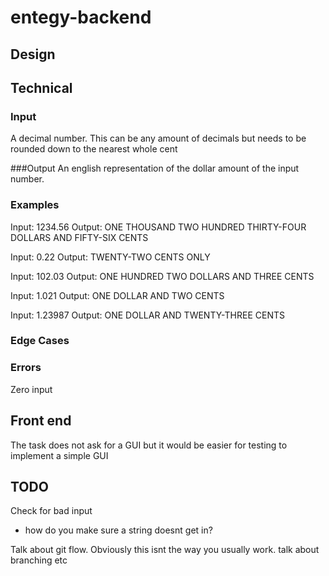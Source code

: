 # entegy-backend

## Design
## Technical
### Input
A decimal number. This can be any amount of decimals but needs to be rounded down to the nearest whole cent

###Output
An english representation of the dollar amount of the input number. 

### Examples
Input: 1234.56
Output: ONE THOUSAND TWO HUNDRED THIRTY-FOUR DOLLARS AND FIFTY-SIX CENTS

Input: 0.22
Output: TWENTY-TWO CENTS ONLY

Input: 102.03
Output: ONE HUNDRED TWO DOLLARS AND THREE CENTS

Input: 1.021
Output: ONE DOLLAR AND TWO CENTS

Input: 1.23987
Output: ONE DOLLAR AND TWENTY-THREE CENTS

### Edge Cases

### Errors
Zero input

## Front end
The task does not ask for a GUI but it would be easier for testing to implement a simple GUI

## TODO
Check for bad input
- how do you make sure a string doesnt get in?

Talk about git flow. Obviously this isnt the way you usually work. talk about branching etc